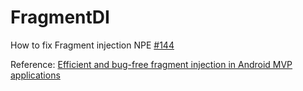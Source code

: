 # FragmentDI
How to fix Fragment injection NPE [#144](https://github.com/android10/Android-CleanArchitecture/issues/144)

Reference: [Efficient and bug-free fragment injection in Android MVP applications](https://medium.com/inspace-labs-blog/efficient-and-bug-free-fragment-injection-in-android-mvp-applications-1245a3dd5a9#.jsukhqrz5)